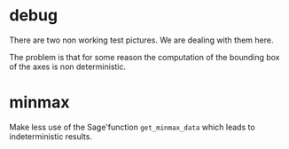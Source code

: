 # debug

There are two non working test pictures. We are dealing with them here.

The problem is that for some reason the computation of the bounding box of the axes
is non deterministic.

# minmax

Make less use of the Sage'function `get_minmax_data` which leads to indeterministic results.
